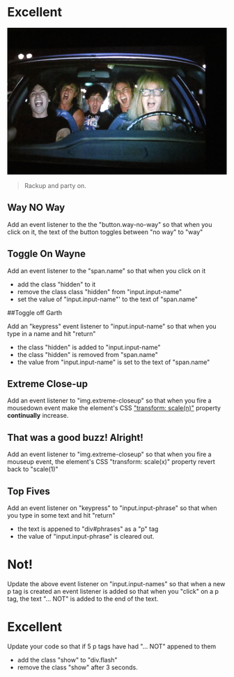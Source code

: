 # Excellent

![:image](public/images/bohemians.jpg)

> Rackup and party on.

## Way **NO** Way

Add an event listener to the the "button.way-no-way" so that when you click on it, the text of the button toggles between "no way" to "way"

## Toggle On Wayne

Add an event listener to the "span.name" so that when you click on it 
- add the class "hidden" to it
- remove the class class "hidden" from "input.input-name"
- set the value of "input.input-name"' to the text of "span.name"

##Toggle off Garth

Add an "keypress" event listener to "input.input-name" so that when you type in a name and hit "return" 
- the class "hidden" is added to "input.input-name"
- the class "hidden" is removed from "span.name"
- the value from "input.input-name" is set to the text of "span.name"

## Extreme Close-up

Add an event listener to "img.extreme-closeup" so that when you fire a mousedown event make the element's CSS ["transform: scale(n)"](https://developer.mozilla.org/en-US/docs/Web/CSS/transform#scale) property __continually__ increase.

## That was a good buzz! Alright!

Add an event listener to "img.extreme-closeup" so that when you fire a mouseup event, the element's CSS "transform: scale(x)" property revert back to "scale(1)"

## Top Fives

Add an event listener on "keypress" to "input.input-phrase" so that when you type in some text and hit "return" 
- the text is appened to "div#phrases" as a "p" tag
- the value of "input.input-phrase" is cleared out.

# Not!

Update the above event listener on "input.input-names" so that when a new p tag is created an event listener is added so that when you "click" on a p tag, the text "... NOT" is added to the end of the text.

# Excellent

Update your code so that if 5 p tags have had "... NOT" appened to them
- add the class "show" to "div.flash"
- remove the class "show" after 3 seconds.
